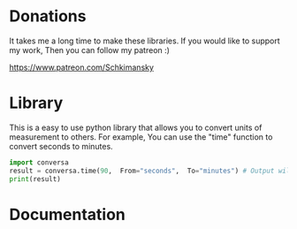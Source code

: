 # Donations
It takes me a long time to make these libraries. If you would like to support my work, Then you can follow my patreon :)

https://www.patreon.com/Schkimansky

# Library
This is a easy to use python library that allows you to convert units of measurement to others. 
For example, You can use the "time" function to convert seconds to minutes. 
```python
import conversa
result = conversa.time(90,  From="seconds",  To="minutes") # Output will be 1.5 minutes (1.5 as a integer)
print(result)
```

# Documentation
